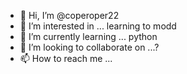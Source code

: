 - 👋 Hi, I’m @coperoper22
- 👀 I’m interested in ... learning to modd
- 🌱 I’m currently learning ... python
- 💞️ I’m looking to collaborate on ...?
- 📫 How to reach me ...

<!---
coperoper22/coperoper22 is a ✨ special ✨ repository because its `README.md` (this file) appears on your GitHub profile.
You can click the Preview link to take a look at your changes.
--->

